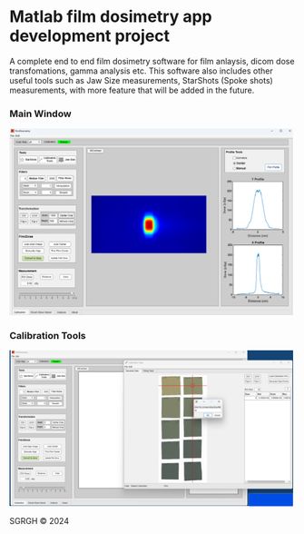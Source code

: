 # Matlab film dosimetry app development project
<p>
  A complete end to end film dosimetry software for film anlaysis, dicom dose transfomations, gamma analysis etc. This software also includes other useful tools such as Jaw Size measurements, StarShots (Spoke shots) measurements, with more feature that will be added in the future. 
</p>
<p align="right">
  <h3>Main Window</h3>
  <img src="https://github.com/sghmire/FilmDosimetry/blob/main/MAIN.png" width="500" title="Main Window">
  
  <h3>Calibration Tools</h3>
  <img src="https://github.com/sghmire/FilmDosimetry/blob/main/MAIN_1.png" width="500" title="Calibration Tools">
</p>


SGRGH 
© 2024 
